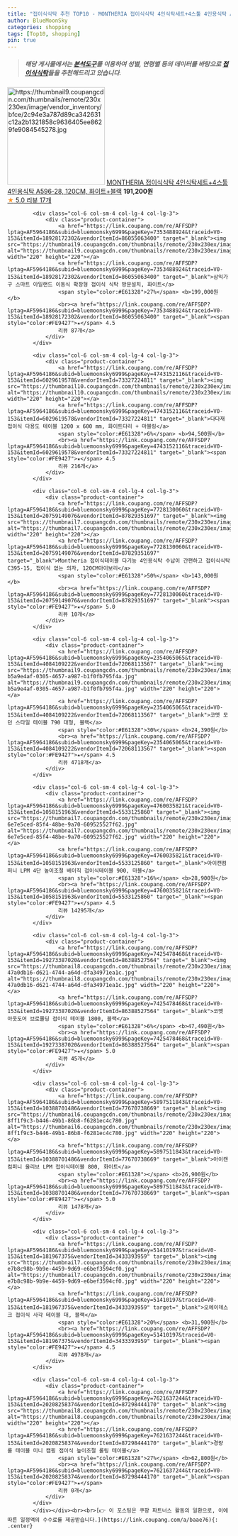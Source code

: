```yaml
---
title: "접이식식탁 추천 TOP10 - MONTHERIA 접이식식탁 4인식탁세트+4스툴 4인용식탁 A596-28, 120CM, 화이트+블랙"
author: BlueMoonSky
categories: shopping
tags: [Top10, shopping]
pin: true
---
```


> ##### 해당 게시물에서는 [**분석도구**](https://itemscout.io/)를 이용하여 **성별**, **연령별** 등의 데이터를 바탕으로 [**접이식식탁**](https://link.coupang.com/a/baae76)들을 추천해드리고 있습니다.
<div class="container"><div class="row">
            <div class="col-6 col-sm-4 col-lg-4 col-lg-3">
                <div class="product-container">
                    <a href="https://link.coupang.com/re/AFFSDP?lptag=AF5964186&subid=bluemoonsky6999&pageKey=7520578132&traceid=V0-153&itemId=19724043701&vendorItemId=86828121391" target="_blank"><img src="https://thumbnail9.coupangcdn.com/thumbnails/remote/230x230ex/image/vendor_inventory/bfce/2c94e3a787d89ca342631c12a2b1321858c9636405ee8629fe9084545278.jpg" alt="https://thumbnail9.coupangcdn.com/thumbnails/remote/230x230ex/image/vendor_inventory/bfce/2c94e3a787d89ca342631c12a2b1321858c9636405ee8629fe9084545278.jpg" width="220" height="220"></a>
                    <a href="https://link.coupang.com/re/AFFSDP?lptag=AF5964186&subid=bluemoonsky6999&pageKey=7520578132&traceid=V0-153&itemId=19724043701&vendorItemId=86828121391" target="_blank">MONTHERIA 접이식식탁 4인식탁세트+4스툴 4인용식탁 A596-28, 120CM, 화이트+블랙</a>
                    <span style="color:#E61328"></span> <b>191,200원</b>
                    <br><a href="https://link.coupang.com/re/AFFSDP?lptag=AF5964186&subid=bluemoonsky6999&pageKey=7520578132&traceid=V0-153&itemId=19724043701&vendorItemId=86828121391" target="_blank"><span style="color:#FE9427">★</span> 5.0
                    리뷰 17개</a>
                </div>
            </div>
            
            <div class="col-6 col-sm-4 col-lg-4 col-lg-3">
                <div class="product-container">
                    <a href="https://link.coupang.com/re/AFFSDP?lptag=AF5964186&subid=bluemoonsky6999&pageKey=7353488924&traceid=V0-153&itemId=18928172302&vendorItemId=86055063400" target="_blank"><img src="https://thumbnail9.coupangcdn.com/thumbnails/remote/230x230ex/image/rs_quotation_api/fknk8axg/3d5d72b819f3414fa6aa3272dfeda5bf.jpg" alt="https://thumbnail9.coupangcdn.com/thumbnails/remote/230x230ex/image/rs_quotation_api/fknk8axg/3d5d72b819f3414fa6aa3272dfeda5bf.jpg" width="220" height="220"></a>
                    <a href="https://link.coupang.com/re/AFFSDP?lptag=AF5964186&subid=bluemoonsky6999&pageKey=7353488924&traceid=V0-153&itemId=18928172302&vendorItemId=86055063400" target="_blank">삼익가구 스마트 아일랜드 이동식 확장형 접이식 식탁 방문설치, 화이트</a>
                    <span style="color:#E61328">27%</span> <b>199,000원</b>
                    <br><a href="https://link.coupang.com/re/AFFSDP?lptag=AF5964186&subid=bluemoonsky6999&pageKey=7353488924&traceid=V0-153&itemId=18928172302&vendorItemId=86055063400" target="_blank"><span style="color:#FE9427">★</span> 4.5
                    리뷰 87개</a>
                </div>
            </div>
            
            <div class="col-6 col-sm-4 col-lg-4 col-lg-3">
                <div class="product-container">
                    <a href="https://link.coupang.com/re/AFFSDP?lptag=AF5964186&subid=bluemoonsky6999&pageKey=4743152116&traceid=V0-153&itemId=6029619578&vendorItemId=73327224811" target="_blank"><img src="https://thumbnail10.coupangcdn.com/thumbnails/remote/230x230ex/image/rs_quotation_api/yfk2uoaj/ae558501a81c4b5aa2cf41bf4be4eaff.jpg" alt="https://thumbnail10.coupangcdn.com/thumbnails/remote/230x230ex/image/rs_quotation_api/yfk2uoaj/ae558501a81c4b5aa2cf41bf4be4eaff.jpg" width="220" height="220"></a>
                    <a href="https://link.coupang.com/re/AFFSDP?lptag=AF5964186&subid=bluemoonsky6999&pageKey=4743152116&traceid=V0-153&itemId=6029619578&vendorItemId=73327224811" target="_blank">다다재 접이식 다용도 테이블 1200 x 600 mm, 화이트다리 + 마블링</a>
                    <span style="color:#E61328">6%</span> <b>94,500원</b>
                    <br><a href="https://link.coupang.com/re/AFFSDP?lptag=AF5964186&subid=bluemoonsky6999&pageKey=4743152116&traceid=V0-153&itemId=6029619578&vendorItemId=73327224811" target="_blank"><span style="color:#FE9427">★</span> 4.5
                    리뷰 216개</a>
                </div>
            </div>
            
            <div class="col-6 col-sm-4 col-lg-4 col-lg-3">
                <div class="product-container">
                    <a href="https://link.coupang.com/re/AFFSDP?lptag=AF5964186&subid=bluemoonsky6999&pageKey=7728130060&traceid=V0-153&itemId=20759149076&vendorItemId=87829351697" target="_blank"><img src="https://thumbnail7.coupangcdn.com/thumbnails/remote/230x230ex/image/vendor_inventory/3a2b/a9136e73e67b5b5817a069b609dfefd38121bc40b9ddff7cb12d344c6f6a.png" alt="https://thumbnail7.coupangcdn.com/thumbnails/remote/230x230ex/image/vendor_inventory/3a2b/a9136e73e67b5b5817a069b609dfefd38121bc40b9ddff7cb12d344c6f6a.png" width="220" height="220"></a>
                    <a href="https://link.coupang.com/re/AFFSDP?lptag=AF5964186&subid=bluemoonsky6999&pageKey=7728130060&traceid=V0-153&itemId=20759149076&vendorItemId=87829351697" target="_blank">Montheria 접이식테이블 다기능 4인용식탁 수납이 간편하고 접이식식탁 C395-15, 접이식 없는 의자, 120CM아이보리</a>
                    <span style="color:#E61328">50%</span> <b>143,000원</b>
                    <br><a href="https://link.coupang.com/re/AFFSDP?lptag=AF5964186&subid=bluemoonsky6999&pageKey=7728130060&traceid=V0-153&itemId=20759149076&vendorItemId=87829351697" target="_blank"><span style="color:#FE9427">★</span> 5.0
                    리뷰 10개</a>
                </div>
            </div>
            
            <div class="col-6 col-sm-4 col-lg-4 col-lg-3">
                <div class="product-container">
                    <a href="https://link.coupang.com/re/AFFSDP?lptag=AF5964186&subid=bluemoonsky6999&pageKey=2354065065&traceid=V0-153&itemId=4084109222&vendorItemId=72068113567" target="_blank"><img src="https://thumbnail9.coupangcdn.com/thumbnails/remote/230x230ex/image/retail/images/174002267982843-b5a9e4af-0305-4657-a987-b1f0fb795f4a.jpg" alt="https://thumbnail9.coupangcdn.com/thumbnails/remote/230x230ex/image/retail/images/174002267982843-b5a9e4af-0305-4657-a987-b1f0fb795f4a.jpg" width="220" height="220"></a>
                    <a href="https://link.coupang.com/re/AFFSDP?lptag=AF5964186&subid=bluemoonsky6999&pageKey=2354065065&traceid=V0-153&itemId=4084109222&vendorItemId=72068113567" target="_blank">코멧 모던 스타일 테이블 790 대형, 블랙</a>
                    <span style="color:#E61328">30%</span> <b>24,390원</b>
                    <br><a href="https://link.coupang.com/re/AFFSDP?lptag=AF5964186&subid=bluemoonsky6999&pageKey=2354065065&traceid=V0-153&itemId=4084109222&vendorItemId=72068113567" target="_blank"><span style="color:#FE9427">★</span> 4.5
                    리뷰 4718개</a>
                </div>
            </div>
            
            <div class="col-6 col-sm-4 col-lg-4 col-lg-3">
                <div class="product-container">
                    <a href="https://link.coupang.com/re/AFFSDP?lptag=AF5964186&subid=bluemoonsky6999&pageKey=4760035821&traceid=V0-153&itemId=1058151963&vendorItemId=5533125860" target="_blank"><img src="https://thumbnail7.coupangcdn.com/thumbnails/remote/230x230ex/image/retail/images/3856823623552749-6e7e5ced-85f4-48be-9a70-609525527f62.jpg" alt="https://thumbnail7.coupangcdn.com/thumbnails/remote/230x230ex/image/retail/images/3856823623552749-6e7e5ced-85f4-48be-9a70-609525527f62.jpg" width="220" height="220"></a>
                    <a href="https://link.coupang.com/re/AFFSDP?lptag=AF5964186&subid=bluemoonsky6999&pageKey=4760035821&traceid=V0-153&itemId=1058151963&vendorItemId=5533125860" target="_blank">아이캔컴퍼니 LPM 4단 높이조절 베이직 접이식테이블 900, 마블</a>
                    <span style="color:#E61328">16%</span> <b>28,900원</b>
                    <br><a href="https://link.coupang.com/re/AFFSDP?lptag=AF5964186&subid=bluemoonsky6999&pageKey=4760035821&traceid=V0-153&itemId=1058151963&vendorItemId=5533125860" target="_blank"><span style="color:#FE9427">★</span> 4.5
                    리뷰 14295개</a>
                </div>
            </div>
            
            <div class="col-6 col-sm-4 col-lg-4 col-lg-3">
                <div class="product-container">
                    <a href="https://link.coupang.com/re/AFFSDP?lptag=AF5964186&subid=bluemoonsky6999&pageKey=7425478468&traceid=V0-153&itemId=19273387020&vendorItemId=86388527564" target="_blank"><img src="https://thumbnail8.coupangcdn.com/thumbnails/remote/230x230ex/image/retail/images/724223531910006-47a0db16-d621-4744-a64d-dfa34971ea1c.jpg" alt="https://thumbnail8.coupangcdn.com/thumbnails/remote/230x230ex/image/retail/images/724223531910006-47a0db16-d621-4744-a64d-dfa34971ea1c.jpg" width="220" height="220"></a>
                    <a href="https://link.coupang.com/re/AFFSDP?lptag=AF5964186&subid=bluemoonsky6999&pageKey=7425478468&traceid=V0-153&itemId=19273387020&vendorItemId=86388527564" target="_blank">코멧 아웃도어 브로몰딩 접이식 테이블 1800, 블랙</a>
                    <span style="color:#E61328">6%</span> <b>47,490원</b>
                    <br><a href="https://link.coupang.com/re/AFFSDP?lptag=AF5964186&subid=bluemoonsky6999&pageKey=7425478468&traceid=V0-153&itemId=19273387020&vendorItemId=86388527564" target="_blank"><span style="color:#FE9427">★</span> 5.0
                    리뷰 45개</a>
                </div>
            </div>
            
            <div class="col-6 col-sm-4 col-lg-4 col-lg-3">
                <div class="product-container">
                    <a href="https://link.coupang.com/re/AFFSDP?lptag=AF5964186&subid=bluemoonsky6999&pageKey=5897511843&traceid=V0-153&itemId=10388701486&vendorItemId=77670738669" target="_blank"><img src="https://thumbnail6.coupangcdn.com/thumbnails/remote/230x230ex/image/retail/images/4548949596823504-8ff1f9c3-b446-49b1-86b8-f6281ec4c780.jpg" alt="https://thumbnail6.coupangcdn.com/thumbnails/remote/230x230ex/image/retail/images/4548949596823504-8ff1f9c3-b446-49b1-86b8-f6281ec4c780.jpg" width="220" height="220"></a>
                    <a href="https://link.coupang.com/re/AFFSDP?lptag=AF5964186&subid=bluemoonsky6999&pageKey=5897511843&traceid=V0-153&itemId=10388701486&vendorItemId=77670738669" target="_blank">아이캔컴퍼니 올리브 LPM 접이식테이블 800, 화이트</a>
                    <span style="color:#E61328"></span> <b>26,900원</b>
                    <br><a href="https://link.coupang.com/re/AFFSDP?lptag=AF5964186&subid=bluemoonsky6999&pageKey=5897511843&traceid=V0-153&itemId=10388701486&vendorItemId=77670738669" target="_blank"><span style="color:#FE9427">★</span> 5.0
                    리뷰 1478개</a>
                </div>
            </div>
            
            <div class="col-6 col-sm-4 col-lg-4 col-lg-3">
                <div class="product-container">
                    <a href="https://link.coupang.com/re/AFFSDP?lptag=AF5964186&subid=bluemoonsky6999&pageKey=51410197&traceid=V0-153&itemId=181967375&vendorItemId=3433393959" target="_blank"><img src="https://thumbnail7.coupangcdn.com/thumbnails/remote/230x230ex/image/retail/images/1797824047703457-e7b8c98b-9b9e-4459-9d69-e6bef3594cf0.jpg" alt="https://thumbnail7.coupangcdn.com/thumbnails/remote/230x230ex/image/retail/images/1797824047703457-e7b8c98b-9b9e-4459-9d69-e6bef3594cf0.jpg" width="220" height="220"></a>
                    <a href="https://link.coupang.com/re/AFFSDP?lptag=AF5964186&subid=bluemoonsky6999&pageKey=51410197&traceid=V0-153&itemId=181967375&vendorItemId=3433393959" target="_blank">오에이데스크 접이식 사각 테이블 대, 블랙</a>
                    <span style="color:#E61328">20%</span> <b>31,900원</b>
                    <br><a href="https://link.coupang.com/re/AFFSDP?lptag=AF5964186&subid=bluemoonsky6999&pageKey=51410197&traceid=V0-153&itemId=181967375&vendorItemId=3433393959" target="_blank"><span style="color:#FE9427">★</span> 4.5
                    리뷰 4978개</a>
                </div>
            </div>
            
            <div class="col-6 col-sm-4 col-lg-4 col-lg-3">
                <div class="product-container">
                    <a href="https://link.coupang.com/re/AFFSDP?lptag=AF5964186&subid=bluemoonsky6999&pageKey=7621637244&traceid=V0-153&itemId=20208258374&vendorItemId=87298444170" target="_blank"><img src="https://thumbnail8.coupangcdn.com/thumbnails/remote/230x230ex/image/vendor_inventory/babb/28d1ef58538736729a521e48fbe5efb7575686ba055e77ba4b56d809e511.JPG" alt="https://thumbnail8.coupangcdn.com/thumbnails/remote/230x230ex/image/vendor_inventory/babb/28d1ef58538736729a521e48fbe5efb7575686ba055e77ba4b56d809e511.JPG" width="220" height="220"></a>
                    <a href="https://link.coupang.com/re/AFFSDP?lptag=AF5964186&subid=bluemoonsky6999&pageKey=7621637244&traceid=V0-153&itemId=20208258374&vendorItemId=87298444170" target="_blank">경량 롤 테이블 미니 캠핑 접이식 높이조절 롤링 테이블</a>
                    <span style="color:#E61328">27%</span> <b>62,800원</b>
                    <br><a href="https://link.coupang.com/re/AFFSDP?lptag=AF5964186&subid=bluemoonsky6999&pageKey=7621637244&traceid=V0-153&itemId=20208258374&vendorItemId=87298444170" target="_blank"><span style="color:#FE9427">★</span> 
                    리뷰 0개</a>
                </div>
            </div>
            </div></div><br><br>[👉 이 포스팅은 쿠팡 파트너스 활동의 일환으로, 이에 따른 일정액의 수수료를 제공받습니다.](https://link.coupang.com/a/baae76){: .center}